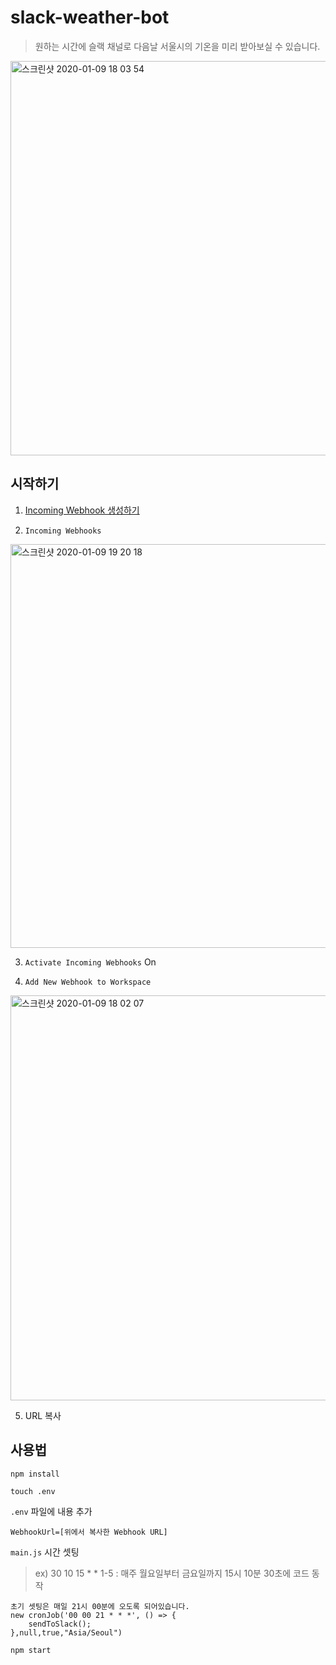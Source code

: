 # slack-weather-bot
> 원하는 시간에 슬랙 채널로 다음날 서울시의 기온을 미리 받아보실 수 있습니다.

<img width="631" alt="스크린샷 2020-01-09 18 03 54" src="https://user-images.githubusercontent.com/48206623/72054169-cf12e400-330b-11ea-8e80-e03d0120f82a.png">


## 시작하기

1. [Incoming Webhook 생성하기](https://api.slack.com/apps?new_app=1)

2. `Incoming Webhooks`
<img width="646" alt="스크린샷 2020-01-09 19 20 18" src="https://user-images.githubusercontent.com/48206623/72059546-96780800-3315-11ea-963d-de50121e7cde.png">

3. `Activate Incoming Webhooks` On

4. `Add New Webhook to Workspace`
<img width="648" alt="스크린샷 2020-01-09 18 02 07" src="https://user-images.githubusercontent.com/48206623/72054167-cf12e400-330b-11ea-8855-c63a4ed90c1b.png">

5. URL 복사


## 사용법

```
npm install
```

```
touch .env
```

`.env` 파일에 내용 추가
```
WebhookUrl=[위에서 복사한 Webhook URL]
```

`main.js` 시간 셋팅
> ex) 30 10 15 * * 1-5 : 매주 월요일부터 금요일까지 15시 10분 30초에 코드 동작
```
초기 셋팅은 매일 21시 00분에 오도록 되어있습니다.
new cronJob('00 00 21 * * *', () => {
    sendToSlack();
},null,true,"Asia/Seoul")
```

```npm start```
